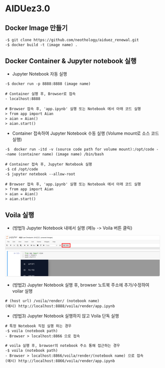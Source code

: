 # AIDUez3.0

## Docker Image 만들기

```console
-$ git clone https://github.com/neothology/aiduez_renewal.git
-$ docker build -t (image name) .  
```

## Docker Container & Jupyter notebook 실행

- Jupyter Notebook 자동 실행

```console
-$ docker run -p 8888:8888 (image name)

# Container 실행 후, Browser로 접속
- localhost:8888

# Browser 접속 후, 'app.ipynb' 실행 또는 Notebook 에서 아래 코드 실행
> from app import Aian
> aian = Aian()
> aian.start()
```

- Container 접속하여 Jupyter Notebook 수동 실행 (Volume mount로 소스 코드 실행)

```console
-$  docker run -itd -v (source code path for volume mount):/opt/code --name (container name) (image name) /bin/bash

# Container 접속 후, Jupyter Notebook 실행
-$ cd /opt/code
-$ jupyter notebook --allow-root

# Browser 접속 후, 'app.ipynb' 실행 또는 Notebook 에서 아래 코드 실행
> from app import Aian
> aian = Aian()
> aian.start()
```

## Voila 실행

- (방법1) Jupyter Notebook 내에서 실행 (메뉴 -> Voila 버튼 클릭)

 <img alt="Run Voila in notebook" src="assets/images/README_voila.png" style="border: 1px solid #eee; border-radius: 4px; box-shadow: 0 1px 2px 0 rgba(0, 0, 0, 0.05);">

- (방법2) Jupyter Notebook 실행 후, browser 노트북 주소에 추가/수정하여 voilar 실행

```console
# (host url) /voila/render/ (notebook name)
(예시) http://localhost:8888/voila/render/app.ipynb
```

- (방법3) Jupyter Notebook 실행하지 않고 Voila 단독 실행

```console
# 특정 Notebook 직접 실행 하는 경우
-$ voila (notebook path)
- Browser > localhost:8866 으로 접속
```

```console
# voila 실행 후, browser의 notebook 주소 통해 접근하는 경우
-$ voila (notebook path)
- Browser > localhost:8866/voila/render/(notebook name) 으로 접속
(예시) http://localhost:8866/voila/render/app.ipynb

```